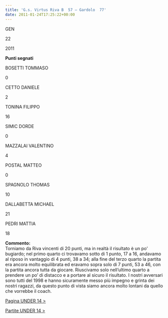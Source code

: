 ```yaml
---
title: 'G.s. Virtus Riva B  57 – Gardolo  77'
date: 2011-01-24T17:25:22+00:00
---
```

GEN

22

2011

**Punti segnati**

BOSETTI TOMMASO

0

CETTO DANIELE

2

TONINA FILIPPO

16

SIMIC DORDE

0

MAZZALAI VALENTINO

4

POSTAL MATTEO

0

SPAGNOLO THOMAS

10

DALLABETTA MICHAEL

21

PEDRI MATTIA

18

**Commento:**  
Torniamo da Riva vincenti di 20 punti, ma in realtà il risultato è un po’ bugiardo; nel primo quarto ci trovavamo sotto di 1 punto, 17 a 16, andavamo al riposo in vantaggio di 4 punti, 38 a 34; alla fine del terzo quarto la partita era ancora molto equilibrata ed eravamo sopra solo di 7 punti, 53 a 46, con la partita ancora tutta da giocare. Riuscivamo solo nell’ultimo quarto a prendere un po’ di distacco e a portare al sicuro il risultato. I nostri avversari sono tutti del 1998 e hanno sicuramente messo più impegno e grinta dei nostri ragazzi, da questo punto di vista siamo ancora molto lontani da quello che vorrebbe il coach.

[Pagina UNDER 14 >](http://www.basketgardolo.it/under-14)

[Partite UNDER 14 >](http://www.basketgardolo.it/?tag=under-14&cat=11)